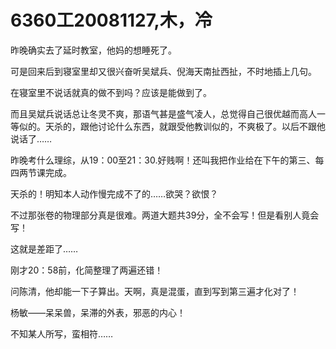# 6360工20081127,木，冷

昨晚确实去了延时教室，他妈的想睡死了。

可是回来后到寝室里却又很兴奋听吴斌兵、倪海天南扯西扯，不时地插上几句。

在寝室里不说话就真的做不到吗？应该是能做到了。

而且吴斌兵说话总让冬灵不爽，那语气甚是盛气凌人，总觉得自己很优越而高人一等似的。天杀的，跟他讨论什么东西，就跟受他教训似的，不爽极了。以后不跟他说话了……

昨晚考什么理综，从19：00至21：30.好贱啊！还叫我把作业给在下午的第三、每四两节课完成。

天杀的！明知本人动作慢完成不了的……欲哭？欲恨？

不过那张卷的物理部分真是很难。两道大题共39分，全不会写！但是看别人竟会写！

这就是差距了……

刚才20：58前，化简整理了两遍还错！

问陈清，他却能一下子算出。天啊，真是混蛋，直到写到第三遍才化对了！

杨敏——呆呆兽，呆滞的外表，邪恶的内心！

不知某人所写，蛮相符……
